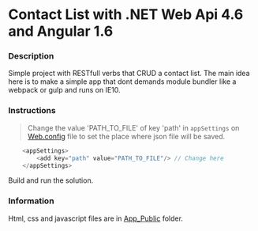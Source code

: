 # Contact List with .NET Web Api 4.6 and Angular 1.6

### Description

Simple project with RESTfull verbs that CRUD a contact list.
The main idea here is to make a simple app that dont demands module bundler like a webpack or gulp and runs on IE10.

### Instructions

> Change the value 'PATH_TO_FILE' of key 'path' in `appSettings` on [Web.config](https://github.com/darkfrontcode/JsonConverter/blob/master/JsonConverter/Web.config) file to set the place where json file will be saved.

```javascript
	<appSettings>
		<add key="path" value="PATH_TO_FILE"/> // Change here
	</appSettings>
```

Build and run the solution.

### Information

Html, css and javascript files are in [App_Public](https://github.com/darkfrontcode/JsonConverter/tree/master/JsonConverter/App_Public) folder.


